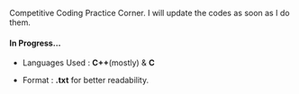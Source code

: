 Competitive Coding Practice Corner.
I will update the codes as soon as I do them.
#### In Progress...
- Languages Used : **C++**(mostly) & **C**

- Format : **.txt** for better readability. 
